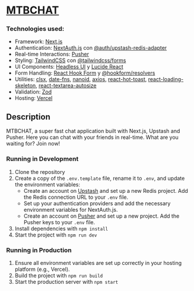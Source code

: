 # [MTBCHAT](https://mtbchat.vercel.app/)

### Technologies used:

- Framework: [Next.js](https://nextjs.org/)
- Authentication: [NextAuth.js](https://next-auth.js.org/) con [@auth/upstash-redis-adapter](https://upstash.com/)
- Real-time Interactions: [Pusher](https://pusher.com/)
- Styling: [TailwindCSS](https://tailwindcss.com/) con [@tailwindcss/forms](https://github.com/tailwindlabs/tailwindcss-forms)
- UI Components: [Headless UI](https://headlessui.dev/) y [Lucide React](https://lucide.dev/)
- Form Handling: [React Hook Form](https://react-hook-form.com/) y [@hookform/resolvers](https://github.com/react-hook-form/resolvers)
- Utilities: [clsx](https://github.com/lukeed/clsx), [date-fns](https://date-fns.org/), [nanoid](https://github.com/ai/nanoid), [axios](https://axios-http.com/), [react-hot-toast](https://react-hot-toast.com/), [react-loading-skeleton](https://github.com/dvtng/react-loading-skeleton), [react-textarea-autosize](https://github.com/Andarist/react-textarea-autosize)
- Validation: [Zod](https://zod.dev/)
- Hosting: [Vercel](https://vercel.com/)

## Description

MTBCHAT, a super fast chat application built with Next.js, Upstash and Pusher. Here you can chat with your friends in real-time. What are you waiting for? Join now!

### Running in Development

1. Clone the repository
2. Create a copy of the `.env.template` file, rename it to `.env`, and update the environment variables:
   - Create an account on [Upstash](https://upstash.com/) and set up a new Redis project. Add the Redis connection URL to your `.env` file.
   - Set up your authentication providers and add the necessary environment variables for NextAuth.js.
   - Create an account on [Pusher](https://pusher.com/) and set up a new project. Add the Pusher keys to your `.env` file.
3. Install dependencies with `npm install`
4. Start the project with `npm run dev`

### Running in Production

1. Ensure all environment variables are set up correctly in your hosting platform (e.g., Vercel).
2. Build the project with `npm run build`
3. Start the production server with `npm start`
